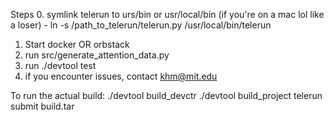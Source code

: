 Steps
0. symlink telerun to urs/bin or usr/local/bin (if you're on a mac lol like a loser)
    - ln -s /path_to_telerun/telerun.py /usr/local/bin/telerun
1. Start docker OR orbstack
2. run src/generate_attention_data.py
3. run ./devtool test
4. if you encounter issues, contact khm@mit.edu


To run the actual build:
./devtool build_devctr
./devtool build_project
telerun submit build.tar
